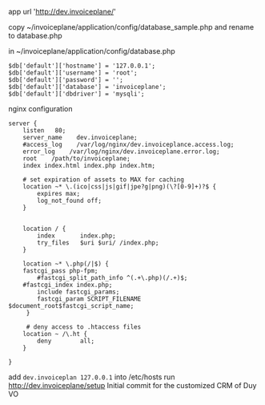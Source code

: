 app url 'http://dev.invoiceplane/'

copy ~/invoiceplane/application/config/database_sample.php and rename to database.php

in ~/invoiceplane/application/config/database.php
```
$db['default']['hostname'] = '127.0.0.1';
$db['default']['username'] = 'root';
$db['default']['password'] = '';
$db['default']['database'] = 'invoiceplane';
$db['default']['dbdriver'] = 'mysqli';
```
nginx configuration

```
server {
    listen   80;
    server_name    dev.invoiceplane;
    #access_log    /var/log/nginx/dev.invoiceplance.access.log;
    error_log    /var/log/nginx/dev.invoiceplane.error.log;
    root    /path/to/invoiceplane;
    index index.html index.php index.htm;

    # set expiration of assets to MAX for caching
    location ~* \.(ico|css|js|gif|jpe?g|png)(\?[0-9]+)?$ {
        expires max;
        log_not_found off;
    }


    location / {
        index       index.php;
        try_files   $uri $uri/ /index.php;    
    }

    location ~* \.php(/|$) {
	fastcgi_pass php-fpm;
        #fastcgi_split_path_info ^(.+\.php)(/.+)$;
	#fastcgi_index index.php;
        include fastcgi_params;
        fastcgi_param SCRIPT_FILENAME $document_root$fastcgi_script_name;    
     }

     # deny access to .htaccess files
    location ~ /\.ht {
        deny        all;
    }

}
```
add `dev.invoiceplan 127.0.0.1` into /etc/hosts
run http://dev.invoiceplane/setup
Initial commit for the customized CRM of Duy VO
